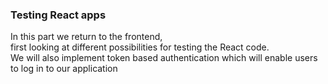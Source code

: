 ### Testing React apps

In this part we return to the frontend,\
first looking at different possibilities for testing the React code.\
We will also implement token based authentication which will enable users to log in to our application
